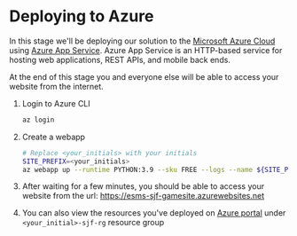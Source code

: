 # Deploying to Azure

In this stage we'll be deploying our solution to the [Microsoft Azure Cloud](https://docs.microsoft.com/en-us/azure/developer/intro/azure-developer-overview) using [Azure App Service](https://docs.microsoft.com/en-us/azure/app-service/overview). Azure App Service is an HTTP-based service for hosting web applications, REST APIs, and mobile back ends.

At the end of this stage you and everyone else will be able to access your website from the internet.

1. Login to Azure CLI

    ```sh
    az login
    ```

2. Create a webapp

    ```sh
    # Replace <your_initials> with your initials
    SITE_PREFIX=<your_initials>
    az webapp up --runtime PYTHON:3.9 --sku FREE --logs --name ${SITE_PREFIX}-sjf-site --location westeurope --resource-group ${SITE_PREFIX}-sjf-rg --plan ${SITE_PREFIX}-sjf-plan
    ```

3. After waiting for a few minutes, you should be able to access your website from the url: <https://esms-sjf-gamesite.azurewebsites.net>
4. You can also view the resources you've deployed on [Azure portal](https://portal.azure.com/) under `<your_initial>-sjf-rg` resource group
